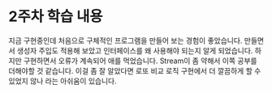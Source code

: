 # 2주차 학습 내용
지금 구현중인데 처음으로 구체적인 프로그램을 만들어 보는 경험이 좋았습니다. 만들면서 생성자 주입도 적용해 보았고 인터페이스를 왜 사용해야 되는지 알게 되었습니다.
하지만 구현하면서 오류가 계속되어 애를 먹었습니다.
Stream이 좀 약해서 이쪽 공부를 더해야할 것 같습니다. 이걸 좀 잘 알았다면 로또 비교 로직 구현에서 더 깔끔하게 할 수 있었지 않나 라는 아쉬움이 있습니다.
